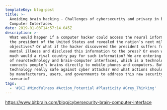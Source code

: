 ```yaml
---
templateKey: blog-post
title: >-
  Avoiding brain hacking - Challenges of cybersecurity and privacy in Brain
  Computer Interfaces
date: 2019-01-03T14:57:14.045Z
description: >-
  What would happen if a computer hacker could access the neural information of
  the president of the United States and revealed the nation’s next military
  objectives? Or what if the hacker discovered the president suffers from a
  mental illness and disclosed this information to the press? Or even worse… How
  much would a rival country pay for such information? We are entering the era
  of neurotechnology and brain-computer interfaces, which is a technology that
  connects people’s brains directly to mobile phones and computers. But… is this
  technology really safe against cyber attacks? And what actions should be taken
  by manufacturers, users, and governments to address this new security
  scenario?
tags:
  - '#BCI #Mindfulness #Action_Potential #Plasticity #Grey_Thinking'
---
```

<https://www.bitbrain.com/blog/cybersecurity-brain-computer-interface>

